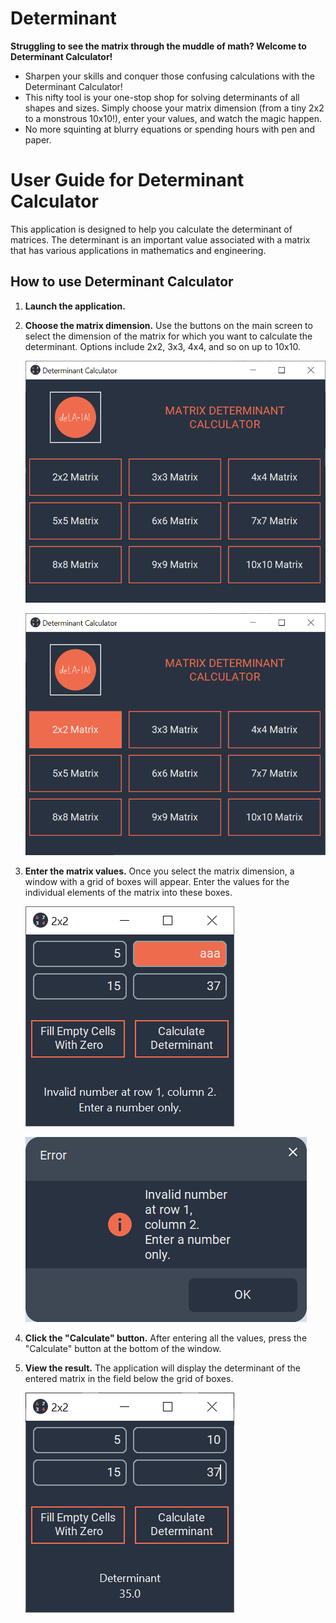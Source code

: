 # Determinant
**Struggling to see the matrix through the muddle of math? Welcome to Determinant Calculator!**

- Sharpen your skills and conquer those confusing calculations with the Determinant Calculator!
- This nifty tool is your one-stop shop for solving determinants of all shapes and sizes. Simply choose your matrix dimension (from a tiny 2x2 to a monstrous 10x10!), enter your values, and watch the magic happen.
- No more squinting at blurry equations or spending hours with pen and paper.

# User Guide for Determinant Calculator
This application is designed to help you calculate the determinant of matrices. The determinant is an important value associated with a matrix that has various applications in mathematics and engineering.
## How to use Determinant Calculator
1. **Launch the application.**
2. **Choose the matrix dimension.** Use the buttons on the main screen to select the dimension of the matrix for which you want to calculate the determinant. Options include 2x2, 3x3, 4x4, and so on up to 10x10.
   
   ![](https://github.com/hrosicka/Determinant/blob/master/Doc/MainWindow.png)
   
   ![](https://github.com/hrosicka/Determinant/blob/master/Doc/MainWindow2.png)
   
4. **Enter the matrix values.** Once you select the matrix dimension, a window with a grid of boxes will appear. Enter the values for the individual elements of the matrix into these boxes.

   ![](https://github.com/hrosicka/Determinant/blob/master/Doc/ErrorMatrix22.png)

   ![](https://github.com/hrosicka/Determinant/blob/master/Doc/ErrorMessageBox.png)
   
6. **Click the "Calculate" button.** After entering all the values, press the "Calculate" button at the bottom of the window.
7. **View the result.** The application will display the determinant of the entered matrix in the field below the grid of boxes.

   ![](https://github.com/hrosicka/Determinant/blob/master/Doc/Determinant22.png)
